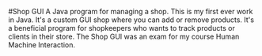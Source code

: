 #Shop GUI
A Java program for managing a shop.
This is my first ever work in Java. It's a custom GUI shop where you can add or remove products.
It's a beneficial program for shopkeepers who wants to track products or clients in their store.
The Shop GUI was an exam for my course Human Machine Interaction. 

